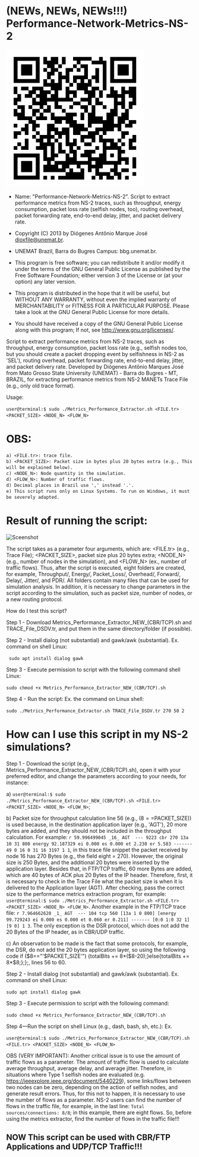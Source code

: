 # (NEWs, NEWs, NEWs!!!) Performance-Network-Metrics-NS-2
 ![alt text](https://github.com/dioxfile/Performance-Network-Metrics-NS-2/blob/master/metric.png)
  * Name: "Performance-Network-Metrics-NS-2". Script to extract performance metrics from NS-2 traces, such as throughput, energy consumption, packet loss rate (selfish nodes, too), routing overhead, packet forwarding rate, end-to-end delay, jitter, and packet delivery rate.                                           
  
  *   Copyright (C) 2013 by Diógenes Antônio Marque José dioxfile@unemat.br.                                            
  *   UNEMAT Brazil, Barra do Bugres Campus: bbg.unemat.br.                 
  *   This program is free software; you can redistribute it and/or modify it under the terms of the GNU General Public License as published by the Free Software Foundation; either version 3 of the License or (at your option) any later version.                               
 
  *   This program is distributed in the hope that it will be useful,  but WITHOUT ANY WARRANTY, without even the implied warranty of MERCHANTABILITY or FITNESS FOR A PARTICULAR PURPOSE.  Please take a look at the GNU General Public License for more details.                          
  
  *   You should have received a copy of the GNU General Public License along with this program; If not, see <http://www.gnu.org/licenses/>.

  Script to extract performance metrics from NS-2 traces, such as throughput, energy consumption, packet loss rate (e.g., selfish nodes too, but you should create a packet dropping event by selfishness in NS-2 as 'SEL'), routing overhead, packet forwarding rate, end-to-end delay, jitter, and packet delivery rate.
  Developed by Diógenes Antônio Marques José from Mato Grosso State University (UNEMAT) - Barra do Bugres - MT, BRAZIL, for extracting performance metrics from NS-2 MANETs Trace File (e.g., only old trace format).

Usage: 

```user@terminal:$ sudo ./Metrics_Performance_Extractor.sh <FILE.tr> <PACKET_SIZE> <NODE_N> <FLOW_N>```
# OBS: 
    a) <FILE.tr>: trace file.
    b) <PACKET_SIZE>: Packet size in bytes plus 20 bytes extra (e.g., This will be explained below).
    c) <NODE_N>: Node quantity in the simulation.
    d) <FLOW_N>: Number of traffic flows.
    d) Decimal places in Brazil use ',' instead '.'. 
    e) This script runs only on Linux Systems. To run on Windows, it must be severely adapted.
# Result of running the script:
![Sceenshot](MPE.png)
  
  The script takes as a parameter four arguments, which are: <FILE.tr> (e.g., Trace File); <PACKET_SIZE>, packet size plus 20 bytes extra; <NODE_N> (e.g., number of nodes in the simulation), and <FLOW_N> (ex., number of traffic flows). Thus, after the script is executed, eight folders are created, for example, Throughput/, Energy/, Packet_Loss/, Overhead/, Forward/, Delay/, Jitter/, and PDR/. All folders contain many files that can be used for simulation analysis. In addition, it is necessary to change parameters in the script according to the simulation, such as packet size, number of nodes, or a new routing protocol.
  
 How do I test this script?
 
 Step 1 - Download Metrics_Performance_Extractor_NEW_(CBR/TCP).sh and TRACE_File_DSDV.tr, and put them in the same directory/folder (if possible).
 
 Step 2 - Install dialog (not substantial) and gawk/awk (substantial). Ex. command on shell Linux:
 
 ``` sudo apt install dialog gawk```
 
 Step 3 - Execute permission to script with the following command shell Linux: 
 
  ```sudo chmod +x Metrics_Performance_Extractor_NEW_(CBR/TCP).sh```
 
 Step 4 - Run the script: Ex. the command on Linux shell:
 
 ```sudo ./Metrics_Performance_Extractor.sh TRACE_File_DSDV.tr 270 50 2```
 
 
# How can I use this script in my NS-2 simulations?

Step 1 - Download the script (e.g., Metrics_Performance_Extractor_NEW_(CBR/TCP).sh), open it with your preferred editor, and change the parameters according to your needs, for instance: 
 
 a) ```user@terminal:$ sudo ./Metrics_Performance_Extractor_NEW_(CBR/TCP).sh <FILE.tr> <PACKET_SIZE> <NODE_N> <FLOW_N>```;
 
 b) Packet size for throughput calculation line 56 (e.g., ($8==$PACKET_SIZE)) is used because, in the destination application layer (e.g., 'AGT'), 20 more bytes are added, and they should not be included in the throughput calculation. For example: ```r 59.996499045 _16_ AGT  --- 9223 cbr 270 13a 10 31 800 energy 92.187329 ei 0.000 es 0.000 et 2.230 er 5.583 ------- 49 0 16 0 31 16 3197 1 1```, in this trace file snippet the packet received by node 16 has 270 Bytes (e.g., the field eight = 270). However, the original size is 250 Bytes, and the additional 20 bytes were inserted by the application layer. Besides that, in FTP/TCP traffic, 60 more Bytes are added, which are 40 bytes of ACK plus 20 Bytes of the IP header. Therefore, first, it is necessary to check in the Trace File what the packet size is when it is delivered to the Application layer (AGT). After checking, pass the correct size to the performance metrics extraction program, for example: ```user@terminal:$ sudo ./Metrics_Performance_Extractor.sh <FILE.tr> <PACKET_SIZE> <NODE_N> <FLOW_N>```. Another example in the FTP/TCP trace file: ```r 7.964662620 _1_ AGT  --- 104 tcp 560 [13a 1 0 800] [energy 99.729243 ei 0.000 es 0.000 et 0.060 er 0.211] ------- [0:0 1:0 32 1] [9 0] 1 3```. The only exception is the DSR protocol, which does not add the 20 Bytes of the IP header, as in CBR/UDP traffic.
 
 c) An observation to be made is the fact that some protocols, for example, the DSR, do not add the 20 bytes application layer, so using the following code if ($8=="'$PACKET_SIZE'") {totalBits += 8*($8-20);}else{totalBits += 8*$8;};};, lines 56 to 60.

Step 2 - Install dialog (not substantial) and gawk/awk (substantial). Ex. command on shell Linux:

```sudo apt install dialog gawk```
 
Step 3 - Execute permission to script with the following command: 

```sudo chmod +x Metrics_Performance_Extractor_NEW_(CBR/TCP).sh```
 
Step 4—Run the script on shell Linux (e.g., dash, bash, sh, etc.): Ex. 

```user@terminal:$ sudo ./Metrics_Performance_Extractor_NEW_(CBR/TCP).sh <FILE.tr> <PACKET_SIZE> <NODE_N> <FLOW_N>```

OBS (VERY IMPORTANT): Another critical issue is to use the amount of traffic flows as a parameter. The amount of traffic flow is used to calculate average throughput, average delay, and average jitter. Therefore, in situations where Type 1 selfish nodes are evaluated (e.g. https://ieeexplore.ieee.org/document/5440229), some links/flows between two nodes can be zero, depending on the action of selfish nodes, and generate result errors. Thus, for this not to happen, it is necessary to use the number of flows as a parameter. NS-2 users can find the number of flows in the traffic file, for example, in the last line: ```Total sources/connections: 8/8```; in this example, there are eight flows. So, before using the metrics extractor, find the number of flows in the traffic file!!!
 

## NOW This script can be used with CBR/FTP Applications and UDP/TCP Traffic!!!
  
